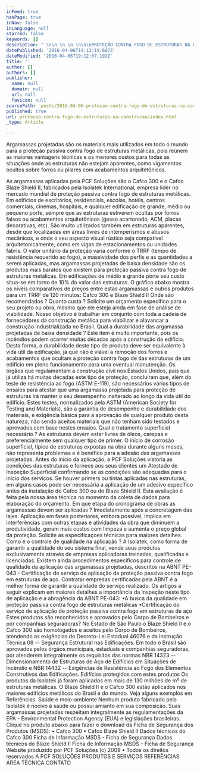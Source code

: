 ```yaml
---
inFeed: true
hasPage: true
inNav: false
inLanguage: null
starred: false
keywords: []
description: " \n\n \n \n \n\n\nPROTEÇÃO CONTRA FOGO DE ESTRUTURAS NA CONSTRUÇÃO CIVIL\nArgamassas Projetadas\nTintas Intumescentes\n\nArgamassas projetadas são os materiais mais utilizados em todo o mundo para a proteção passiva contra fogo de estruturas metálicas, pois reúnem as maiores vantagens técnicas e os menores custos para todas as situações onde as estruturas não estejam aparentes, como vigamentos ocultos sobre forros ou pilares com acabamentos arquitetônicos.\n\nAs argamassas aplicadas pela PCF Soluções são o Cafco 300 e o Cafco Blaze Shield II, fabricados pela Isolatek International, empresa líder no mercado mundial de proteção passiva contra fogo de estruturas metálicas.\nEm edifícios de escritórios, residenciais, escolas, hotéis, centros comerciais, cinemas, hospitais, e qualquer edificação de grande, médio ou pequeno porte, sempre que as estruturas estiverem ocultas por forros falsos ou acabamentos arquitetônicos (gesso acartonado, ACM, placas decorativas, etc).  \n\nSão muito utilizados também em estruturas aparentes, desde que localizadas em áreas livres de intemperismos e abusos mecânicos, e onde o seu aspecto visual rústico seja compatível arquitetonicamente, como em vigas de estacionamentos ou unidades fabris.\nO valor unitário da proteção varia conforme o TRRF (tempo de resistência requerido ao fogo), a massividade dos perfis e as quantidades a serem aplicadas, mas argamassas projetadas de baixa densidade são os produtos mais baratos que existem para proteção passiva contra fogo de estruturas metálicas.  \n\nEm edificações de médio e grande porte seu custo situa-se em torno de 10% do valor das estruturas.  O gráfico abaixo mostra os níveis comparativos de preços entre estas argamassas e outros produtos para um TRRF de 120 minutos:\nCafco 300 e\nBlaze Shield II\nOnde são recomendados ?\nQuanto custa ?\nSolicite um orçamento específico para o seu projeto ou obra, mesmo que ele esteja ainda em fase de análise de viabilidade. Nosso objetivo é trabalhar em conjunto com toda a cadeia de fornecedores da construção metálica para viabilizar e alavancar a construção industrializada no Brasil.\nQual a durabilidade das argamassa projetadas de baixa densidade ?\nEste item é muito importante, pois os incêndios podem ocorrer muitas décadas após a construção do edifício. Desta forma, a durabilidade deste tipo de produto deve ser equivalente à vida útil da edificação, já que não é viável a remoção dos forros e acabamentos que ocultam a proteção contra fogo de das estruturas de um edifício em pleno funcionamento para uma eventual manutenção.\n\nOs órgãos que regulamentam a construção civil nos Estados Unidos, país que já utiliza há muitas décadas este tipo de proteção, concluíram que, além do teste de resistência ao fogo (ASTM E-119), são necessários vários tipos de ensaios para atestar que uma argamassa projetada para proteção de estruturas irá manter o seu desempenho inalterado ao longo da vida útil do edifício. \n\nEstes testes, normalizados pela ASTM (American Society for Testing and Materials), são a garantia de desempenho e durabilidade dos materiais, e exigência básica para a aprovação de qualquer produto desta natureza, não sendo aceitos materiais que não tenham sido testados e aprovados com base nestes ensaios.\n\nQual o tratamento superficial necessário ?\nAs estruturas devem estar livres de óleos, carepas e preferencialmente sem qualquer tipo de primer. O início de corrosão superficial, típico de estruturas expostas na obra durante alguns meses, não representa problemas e é benéfico para a adesão das argamassas projetadas.  \n\nAntes do início da aplicação, a PCF Soluções vistoria as condições das estruturas e fornece aos seus clientes um Atestado de Inspeção Superficial confirmando se as condições são adequadas para o início dos serviços.\n\nSe houver primers ou tintas aplicadas nas estruturas, em alguns casos pode ser necessária a aplicação de um adesivo específico antes da instalação do Cafco 300 ou do Blaze Shield II. Esta avaliação é feita pela nossa área técnica no momento da coleta de dados para elaboração do orçamento.\nEm que etapa do cronograma de obras as argamassas devem ser aplicadas ?\nImediatamente após a concretagem das lajes. Aplicação em fases posteriores, embora possível, implica em interferências com outras etapas e atividades da obra que diminuem a produtividade, geram mais custos com limpeza e aumenta o preço global da proteção.  Solicite as especificaçoes técnicas para maiores detalhes.\nComo é o controle de qualidade na aplicação ?\nA Isolatek, como forma de garantir a qualidade do seu sistema final, vende seus produtos exclusivamente através de empresas aplicadoras treinadas, qualificadas e licenciadas. \n\nExistem ainda procedimentos específicos para controle de qualidade da aplicação das argamassas projetadas, descritos na ABNT PE-043 - Certificação do serviço de aplicação de proteção passiva contra fogo em estruturas de aço.  Contratar empresas certificadas pela ABNT é a melhor forma de garantir a qualidade do serviço realizado.\n\nOs artigos a seguir explicam em maiores detalhes a importância da inspeção neste tipo de aplicação e a abragência da ABNT PE-043:\n\n•A busca da qualidade em proteção passiva contra fogo de estruturas metálicas\n•Certificação do serviço de aplicação de proteção passiva contra fogo em estruturas de aço\nEstes produtos são reconhecidos e aprovados pelo Corpo de Bombeiros  e por companhias seguradoras?\nNo Estado de São Paulo o Blaze Shield II e o Cafco 300 são homologados e aceitos pelo Corpo de Bombeiros, atendendo as exigências do Decreto-Lei Estadual 46076 e da Instrução Técnica 08 – Segurança Estrutural nas Edificações.\n\nEm todo o Brasil são aprovados pelos órgãos municipais, estaduais e companhias seguradoras, por atenderem integralmente os requisitos das normas NBR 14323 – Dimensionamento de Estruturas de Aço de Edifícios em Situações de Incêndio e NBR 14432 – Exigências de Resistência ao Fogo dos Elementos Construtivos das Edificações.\nEdifícios protegidos com estes produtos\nOs produtos da Isolatek já foram aplicados em mais de 130 milhões de m² de estruturas metálicas.  O Blaze Shield II e o Cafco 300 estão aplicados nos maiores edifícios metálicos do Brasil e do mundo. Veja alguns exemplos em Referências.\nSaúde e meio-ambiente\nNenhum produto fabricado pela Isolatek é nocivo à saúde ou possui amianto em sua composição.  Suas argamassas projetadas respeitam integralmente as regulamentações da EPA - Environmental Protection Agency (EUA) e legislações brasileiras. Clique no produto abaixo para fazer o download da Ficha de Segurança dos Produtos (MSDS):\n\n• Cafco 300\n• Cafco Blaze Shield II\nDados técnicos do Cafco 300\n\nFicha de Informação\nMSDS - Ficha de Segurança\nDados técnicos do Blaze Shield II\n\nFicha de Informação\nMSDS - Ficha de Segurança\n\n\n   Website produzido por PCF Soluções © 2009 • Todos os direitos reservados\n\nA PCF SOLUÇÕES\nPRODUTOS E SERVIÇOS\nREFERÊNCIAS\nÁREA TÉCNICA\nCONTATO\n \n \n"
datePublished: '2016-04-06T19:12:19.687Z'
dateModified: '2016-04-06T19:12:07.192Z'
title: ''
author: []
authors: []
publisher:
  name: null
  domain: null
  url: null
  favicon: null
sourcePath: _posts/2016-04-06-protecao-contra-fogo-de-estruturas-na-construcao.md
published: true
url: protecao-contra-fogo-de-estruturas-na-construcao/index.html
_type: Article

---
```

Argamassas projetadas são os materiais mais utilizados em todo o mundo para a proteção passiva contra fogo de estruturas metálicas, pois reúnem as maiores vantagens técnicas e os menores custos para todas as situações onde as estruturas não estejam aparentes, como vigamentos ocultos sobre forros ou pilares com acabamentos arquitetônicos. 

As argamassas aplicadas pela PCF Soluções são o Cafco 300 e o Cafco Blaze Shield II, fabricados pela Isolatek International, empresa líder no mercado mundial de proteção passiva contra fogo de estruturas metálicas.
Em edifícios de escritórios, residenciais, escolas, hotéis, centros comerciais, cinemas, hospitais, e qualquer edificação de grande, médio ou pequeno porte, sempre que as estruturas estiverem ocultas por forros falsos ou acabamentos arquitetônicos (gesso acartonado, ACM, placas decorativas, etc). 
São muito utilizados também em estruturas aparentes, desde que localizadas em áreas livres de intemperismos e abusos mecânicos, e onde o seu aspecto visual rústico seja compatível arquitetonicamente, como em vigas de estacionamentos ou unidades fabris.
O valor unitário da proteção varia conforme o TRRF (tempo de resistência requerido ao fogo), a massividade dos perfis e as quantidades a serem aplicadas, mas argamassas projetadas de baixa densidade são os produtos mais baratos que existem para proteção passiva contra fogo de estruturas metálicas. 
Em edificações de médio e grande porte seu custo situa-se em torno de 10% do valor das estruturas. O gráfico abaixo mostra os níveis comparativos de preços entre estas argamassas e outros produtos para um TRRF de 120 minutos:
Cafco 300 e
Blaze Shield II
Onde são recomendados ?
Quanto custa ?
Solicite um orçamento específico para o seu projeto ou obra, mesmo que ele esteja ainda em fase de análise de viabilidade. Nosso objetivo é trabalhar em conjunto com toda a cadeia de fornecedores da construção metálica para viabilizar e alavancar a construção industrializada no Brasil.
Qual a durabilidade das argamassa projetadas de baixa densidade ?
Este item é muito importante, pois os incêndios podem ocorrer muitas décadas após a construção do edifício. Desta forma, a durabilidade deste tipo de produto deve ser equivalente à vida útil da edificação, já que não é viável a remoção dos forros e acabamentos que ocultam a proteção contra fogo de das estruturas de um edifício em pleno funcionamento para uma eventual manutenção.
Os órgãos que regulamentam a construção civil nos Estados Unidos, país que já utiliza há muitas décadas este tipo de proteção, concluíram que, além do teste de resistência ao fogo (ASTM E-119), são necessários vários tipos de ensaios para atestar que uma argamassa projetada para proteção de estruturas irá manter o seu desempenho inalterado ao longo da vida útil do edifício. 
Estes testes, normalizados pela ASTM (American Society for Testing and Materials), são a garantia de desempenho e durabilidade dos materiais, e exigência básica para a aprovação de qualquer produto desta natureza, não sendo aceitos materiais que não tenham sido testados e aprovados com base nestes ensaios.
Qual o tratamento superficial necessário ?
As estruturas devem estar livres de óleos, carepas e preferencialmente sem qualquer tipo de primer. O início de corrosão superficial, típico de estruturas expostas na obra durante alguns meses, não representa problemas e é benéfico para a adesão das argamassas projetadas. 
Antes do início da aplicação, a PCF Soluções vistoria as condições das estruturas e fornece aos seus clientes um Atestado de Inspeção Superficial confirmando se as condições são adequadas para o início dos serviços.
Se houver primers ou tintas aplicadas nas estruturas, em alguns casos pode ser necessária a aplicação de um adesivo específico antes da instalação do Cafco 300 ou do Blaze Shield II. Esta avaliação é feita pela nossa área técnica no momento da coleta de dados para elaboração do orçamento.
Em que etapa do cronograma de obras as argamassas devem ser aplicadas ?
Imediatamente após a concretagem das lajes. Aplicação em fases posteriores, embora possível, implica em interferências com outras etapas e atividades da obra que diminuem a produtividade, geram mais custos com limpeza e aumenta o preço global da proteção. Solicite as especificaçoes técnicas para maiores detalhes.
Como é o controle de qualidade na aplicação ?
A Isolatek, como forma de garantir a qualidade do seu sistema final, vende seus produtos exclusivamente através de empresas aplicadoras treinadas, qualificadas e licenciadas. 
Existem ainda procedimentos específicos para controle de qualidade da aplicação das argamassas projetadas, descritos na ABNT PE-043 - Certificação do serviço de aplicação de proteção passiva contra fogo em estruturas de aço. Contratar empresas certificadas pela ABNT é a melhor forma de garantir a qualidade do serviço realizado.
Os artigos a seguir explicam em maiores detalhes a importância da inspeção neste tipo de aplicação e a abragência da ABNT PE-043:
•A busca da qualidade em proteção passiva contra fogo de estruturas metálicas
•Certificação do serviço de aplicação de proteção passiva contra fogo em estruturas de aço
Estes produtos são reconhecidos e aprovados pelo Corpo de Bombeiros e por companhias seguradoras?
No Estado de São Paulo o Blaze Shield II e o Cafco 300 são homologados e aceitos pelo Corpo de Bombeiros, atendendo as exigências do Decreto-Lei Estadual 46076 e da Instrução Técnica 08 -- Segurança Estrutural nas Edificações.
Em todo o Brasil são aprovados pelos órgãos municipais, estaduais e companhias seguradoras, por atenderem integralmente os requisitos das normas NBR 14323 -- Dimensionamento de Estruturas de Aço de Edifícios em Situações de Incêndio e NBR 14432 -- Exigências de Resistência ao Fogo dos Elementos Construtivos das Edificações.
Edifícios protegidos com estes produtos
Os produtos da Isolatek já foram aplicados em mais de 130 milhões de m² de estruturas metálicas. O Blaze Shield II e o Cafco 300 estão aplicados nos maiores edifícios metálicos do Brasil e do mundo. Veja alguns exemplos em Referências.
Saúde e meio-ambiente
Nenhum produto fabricado pela Isolatek é nocivo à saúde ou possui amianto em sua composição. Suas argamassas projetadas respeitam integralmente as regulamentações da EPA - Environmental Protection Agency (EUA) e legislações brasileiras. Clique no produto abaixo para fazer o download da Ficha de Segurança dos Produtos (MSDS):
• Cafco 300
• Cafco Blaze Shield II
Dados técnicos do Cafco 300
Ficha de Informação
MSDS - Ficha de Segurança
Dados técnicos do Blaze Shield II
Ficha de Informação
MSDS - Ficha de Segurança
Website produzido por PCF Soluções (c) 2009 • Todos os direitos reservados
A PCF SOLUÇÕES
PRODUTOS E SERVIÇOS
REFERÊNCIAS
ÁREA TÉCNICA
CONTATO